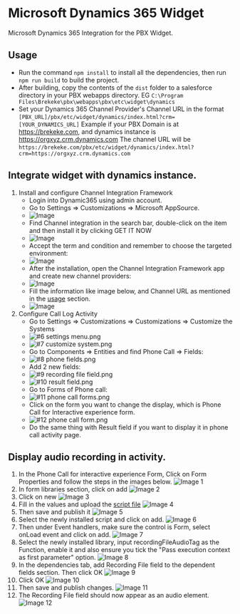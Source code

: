 # Microsoft Dynamics 365 Widget

Microsoft Dynamics 365 Integration for the PBX Widget.

## Usage

- Run the command `npm install` to install all the dependencies, then run `npm run build` to build the project.
- After building, copy the contents of the `dist` folder to a salesforce directory in your PBX webapps directory. EG `C:\Program Files\Brekeke\pbx\webapps\pbx\etc\widget\dynamics`
- Set your Dynamics 365 Channel Provider's Channel URL in the format `[PBX_URL]/pbx/etc/widget/dynamics/index.html?crm=[YOUR_DYNAMICS_URL]`
  Example if your PBX Domain is at https://brekeke.com, and dynamics instance is https://orgxyz.crm.dynamics.com
  The channel URL will be `https://brekeke.com/pbx/etc/widget/dynamics/index.html?crm=https://orgxyz.crm.dynamics.com`

## Integrate widget with dynamics instance.

1. Install and configure Channel Integration Framework
   - Login into Dynamic365 using admin account.
   - Go to Settings => Customizations => Microsoft AppSource.
   - ![Image](docs/widget/#1.png)
   - Find Channel integration in the search bar, double-click on the item and then install it by clicking GET IT NOW
   - ![Image](docs/widget/%232.png)
   - Accept the term and condition and remember to choose the targeted environment:
   - ![Image](docs/widget/%233.png)
   - After the installation, open the Channel Integration Framework app and create new channel providers:
   - ![Image](docs/widget/%234.png)
   - Fill the information like image below, and Channel URL as mentioned in the [usage](#usage) section.
   - ![Image](docs/widget/%235.png)
2. Configure Call Log Activity
   - Go to Settings => Customizations => Customizations => Customize the Systems
   - ![#6 settings menu.png](docs/widget/%236%20settings%20menu.png)
   - ![#7 customize system.png](docs/widget/%237%20customize%20system.png)
   - Go to Components => Entities and find Phone Call => Fields:
   - ![#8 phone fields.png](docs/widget/%238%20phone%20fields.png)
   - Add 2 new fields:
   - ![#9 recording file field.png](docs/widget/%239%20recording%20file%20field.png)
   - ![#10 result field.png](docs/widget/%2310%20result%20field.png)
   - Go to Forms of Phone call:
   - ![#11 phone call forms.png](docs/widget/%2311%20phone%20call%20forms.png)
   - Click on the form you want to change the display, which is Phone Call for Interactive experience form.
   - ![#12 phone call form.png](docs/widget/%2312%20phone%20call%20form.png)
   - Do the same thing with Result field if you want to display it in phone call activity page.

## Display audio recording in activity.

1. In the Phone Call for interactive experience Form, Click on Form Properties and follow the steps in the images below.
   ![Image 1](docs/recording/%231.png)
2. In form libraries section, click on add
   ![Image 2](docs/recording/%232.png)
3. Click on new
   ![Image 3](docs/recording/%233.png)
4. Fill in the values and upload the [script file](recordingFileAudioTag.js)
   ![Image 4](docs/recording/%234.png)
5. Then save and publish it
   ![Image 5](docs/recording/%235.png)
6. Select the newly installed script and click on add.
   ![Image 6](docs/recording/%236.png)
7. Then under Event handlers, make sure the control is Form, select onLoad event and click on add.
   ![Image 7](docs/recording/%237.png)
8. Select the newly installed library, input recordingFileAudioTag as the Function, enable it and also ensure you tick the "Pass execution context as first parameter" option.
   ![Image 8](docs/recording/%238.png)
9. In the dependencies tab, add Recording File field to the dependent fields section. Then click OK
   ![Image 9](docs/recording/%239.png)
10. Click OK
    ![Image 10](docs/recording/%2310.png)
11. Then save and publish changes.
    ![Image 11](docs/recording/%2311.png)
12. The Recording File field should now appear as an audio element.
    ![Image 12](docs/recording/%2312.png)
